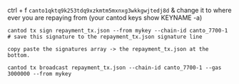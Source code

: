 ctrl + f `canto1qktq9k253tdq9xzkmtm5mxnxg3wkkgwjtedj8d` & change it to where ever you are repaying from (your cantod keys show KEYNAME -a)

```
cantod tx sign repayment_tx.json --from mykey --chain-id canto_7700-1 # save this signature to the repayment_tx.json signature line

copy paste the signatures array -> the repayment_tx.json at the bottom.

cantod tx broadcast repayment_tx.json --chain-id canto_7700-1 --gas 3000000 --from mykey
```